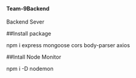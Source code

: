 #### Team-9Backend
Backend Sever

##Install package

npm i express mongoose cors body-parser axios

##Intall Node Monitor

npm i -D nodemon
